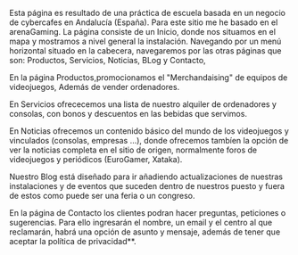 Esta página es resultado de una práctica de escuela basada en un negocio de cybercafes en Andalucía (España).
Para este sitio me he basado en el arenaGaming. La página consiste de un Inicio, donde nos situamos en el mapa y mostramos a nivel general la instalación.
Navegando por un menú horizontal situado en la cabecera, navegaremos por las otras páginas que son: Productos, Servicios, Noticias, BLog y Contacto,

En la página Productos,promocionamos el "Merchandaising" de equipos de videojuegos, Además de vender ordenadores.

En Servicios ofrececemos una lista de nuestro alquiler de ordenadores y consolas, con bonos y descuentos en las bebidas que servimos.

En Noticias ofrecemos un contenido básico del mundo de los videojuegos y vinculados (consolas, empresas ...), donde ofrecemos tambíen la opción de ver la noticias completa
en el sitio de origen, normalmente foros de videojuegos y periódicos (EuroGamer, Xataka).

Nuestro Blog está diseñado para ir añadiendo actualizaciones de nuestras instalaciones y de eventos que suceden dentro de nuestros puesto y fuera de estos como puede ser una
feria o un congreso.

En la página de Contacto los clientes podran hacer preguntas, peticiones o sugerencias. Para ello ingresarán el nombre, un email y el centro al que reclamarán,
habrá una opción de asunto y mensaje, además de tener que aceptar la política de privacidad**.
